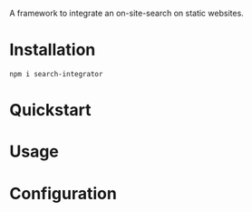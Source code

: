 A framework to integrate an on-site-search on static websites.

# Installation
```
npm i search-integrator
```

# Quickstart





# Usage

# Configuration

